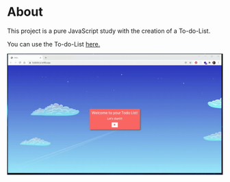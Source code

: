 # About

This project is a pure JavaScript study with the creation of a To-do-List.

You can use the To-do-List [here.](https://todolist-js.netlify.app/)

<img src="/gif/todolist.gif" />
